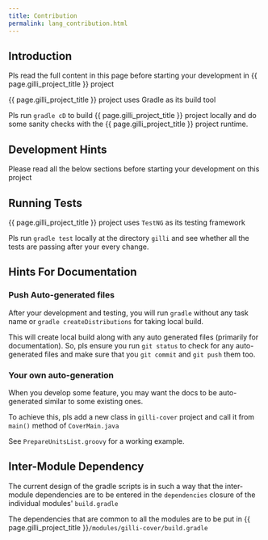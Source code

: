 ```yaml
---
title: Contribution
permalink: lang_contribution.html
---
```


## Introduction

Pls read the full content in this page before starting your development
in {{ page.gilli_project_title }} project

{{ page.gilli_project_title }} project uses Gradle as its build tool
   

Pls run `gradle cD` to build {{ page.gilli_project_title }} project
locally and do some sanity checks with the
{{ page.gilli_project_title }} project runtime.


## Development Hints

Please read all the below sections before starting your development on
this project

## Running Tests

{{ page.gilli_project_title }} project uses `TestNG` as its testing
   framework

Pls run `gradle test` locally at the directory `gilli` and see whether
all the tests are passing after your every change.


## Hints For Documentation

### Push Auto-generated files

After your development and testing, you will run `gradle` without any
task name or `gradle createDistributions` for taking local build.

This will create local build along with any auto generated files (primarily
for documentation). So, pls ensure you run `git status` to check for any
auto-generated files and make sure that you `git commit` and `git push` 
them too.

### Your own auto-generation

When you develop some feature, you may want the docs to be auto-generated
similar to some existing ones. 

To achieve this, pls add a new class in `gilli-cover` project and call it
from `main()` method of `CoverMain.java`

See `PrepareUnitsList.groovy` for a working example.

## Inter-Module Dependency

The current design of the gradle scripts is in such a way that the
inter-module dependencies are to be entered in the `dependencies`
closure of the individual modules' `build.gradle`

The dependencies that are common to all the modules are to be put in
{{ page.gilli_project_title }}`/modules/gilli-cover/build.gradle`


